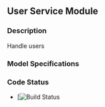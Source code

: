 ## User Service Module
### Description
Handle users

### Model Specifications

### Code Status
* [![Build Status](https://travis-ci.org/beredischool/user-service.svg?branch=master)